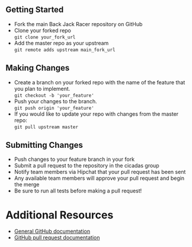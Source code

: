 ## Getting Started

* Fork the main Back Jack Racer repository on GitHub  
* Clone your forked repo  
`git clone your_fork_url`  
* Add the master repo as your upstream  
`git remote adds upstream main_fork_url` 


## Making Changes

* Create a branch on your forked repo with the name of the feature that you
  plan to implement.  
`git checkout -b 'your_feature'`  
* Push your changes to the branch.  
`git push origin 'your_feature'`  
* If you would like to update your repo with changes from the master repo:  
`git pull upstream master`  

## Submitting Changes

* Push changes to your feature branch in your fork
* Submit a pull request to the repository in the cicadas group
* Notify team members via Hipchat that your pull request has been sent
* Any available team members will approve your pull request and begin the merge
* Be sure to run all tests before making a pull request!

# Additional Resources
* [General GitHub documentation](http://help.github.com/)
* [GitHub pull request documentation](http://help.github.com/send-pull-requests/)
